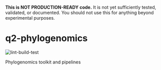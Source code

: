 **This is NOT PRODUCTION-READY code.** It is not yet sufficiently tested, validated, or documented. You should not use this for anything beyond experimental purposes. 

# q2-phylogenomics

![lint-build-test](https://github.com/qiime2/q2-phylogenomics/workflows/lint-build-test/badge.svg)

Phylogenomics toolkit and pipelines
